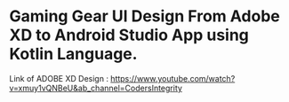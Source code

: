 # Gaming Gear UI Design From Adobe XD to Android Studio App using Kotlin Language.


Link of ADOBE XD Design : https://www.youtube.com/watch?v=xmuy1vQNBeU&ab_channel=CodersIntegrity 
